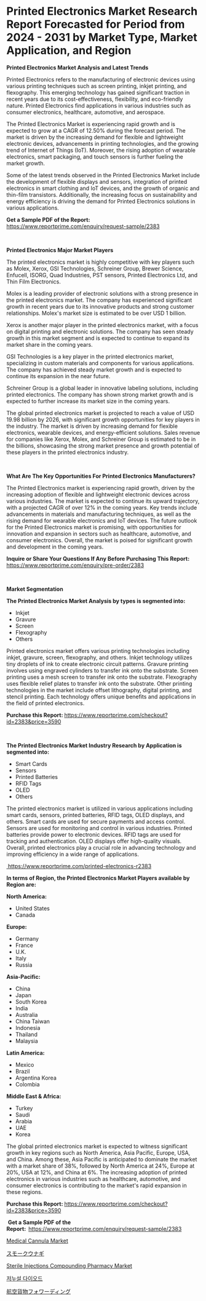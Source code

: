 <p><h1>Printed Electronics Market Research Report Forecasted for Period from 2024 -  2031 by Market Type, Market Application, and Region</h1></p><p><strong>Printed Electronics Market Analysis and Latest Trends</strong></p>
<p><p>Printed Electronics refers to the manufacturing of electronic devices using various printing techniques such as screen printing, inkjet printing, and flexography. This emerging technology has gained significant traction in recent years due to its cost-effectiveness, flexibility, and eco-friendly nature. Printed Electronics find applications in various industries such as consumer electronics, healthcare, automotive, and aerospace.</p><p>The Printed Electronics Market is experiencing rapid growth and is expected to grow at a CAGR of 12.50% during the forecast period. The market is driven by the increasing demand for flexible and lightweight electronic devices, advancements in printing technologies, and the growing trend of Internet of Things (IoT). Moreover, the rising adoption of wearable electronics, smart packaging, and touch sensors is further fueling the market growth.</p><p>Some of the latest trends observed in the Printed Electronics Market include the development of flexible displays and sensors, integration of printed electronics in smart clothing and IoT devices, and the growth of organic and thin-film transistors. Additionally, the increasing focus on sustainability and energy efficiency is driving the demand for Printed Electronics solutions in various applications.</p></p>
<p><strong>Get a Sample PDF of the Report:&nbsp;</strong> <a href="https://www.reportprime.com/enquiry/request-sample/2383">https://www.reportprime.com/enquiry/request-sample/2383</a></p>
<p>&nbsp;</p>
<p><strong>Printed Electronics Major Market Players</strong></p>
<p><p>The printed electronics market is highly competitive with key players such as Molex, Xerox, GSI Technologies, Schreiner Group, Brewer Science, Enfucell, ISORG, Quad Industries, PST sensors, Printed Electronics Ltd, and Thin Film Electronics.</p><p>Molex is a leading provider of electronic solutions with a strong presence in the printed electronics market. The company has experienced significant growth in recent years due to its innovative products and strong customer relationships. Molex's market size is estimated to be over USD 1 billion.</p><p>Xerox is another major player in the printed electronics market, with a focus on digital printing and electronic solutions. The company has seen steady growth in this market segment and is expected to continue to expand its market share in the coming years.</p><p>GSI Technologies is a key player in the printed electronics market, specializing in custom materials and components for various applications. The company has achieved steady market growth and is expected to continue its expansion in the near future.</p><p>Schreiner Group is a global leader in innovative labeling solutions, including printed electronics. The company has shown strong market growth and is expected to further increase its market size in the coming years.</p><p>The global printed electronics market is projected to reach a value of USD 19.98 billion by 2026, with significant growth opportunities for key players in the industry. The market is driven by increasing demand for flexible electronics, wearable devices, and energy-efficient solutions. Sales revenue for companies like Xerox, Molex, and Schreiner Group is estimated to be in the billions, showcasing the strong market presence and growth potential of these players in the printed electronics industry.</p></p>
<p>&nbsp;</p>
<p><strong>What Are The Key Opportunities For Printed Electronics Manufacturers?</strong></p>
<p><p>The Printed Electronics market is experiencing rapid growth, driven by the increasing adoption of flexible and lightweight electronic devices across various industries. The market is expected to continue its upward trajectory, with a projected CAGR of over 12% in the coming years. Key trends include advancements in materials and manufacturing techniques, as well as the rising demand for wearable electronics and IoT devices. The future outlook for the Printed Electronics market is promising, with opportunities for innovation and expansion in sectors such as healthcare, automotive, and consumer electronics. Overall, the market is poised for significant growth and development in the coming years.</p></p>
<p><strong>Inquire or Share Your Questions If Any Before Purchasing This Report:</strong> <a href="https://www.reportprime.com/enquiry/pre-order/2383">https://www.reportprime.com/enquiry/pre-order/2383</a></p>
<p>&nbsp;</p>
<p><strong>Market Segmentation</strong></p>
<p><strong>The Printed Electronics Market Analysis by types is segmented into:</strong></p>
<p><ul><li>Inkjet</li><li>Gravure</li><li>Screen</li><li>Flexography</li><li>Others</li></ul></p>
<p><p>Printed electronics market offers various printing technologies including inkjet, gravure, screen, flexography, and others. Inkjet technology utilizes tiny droplets of ink to create electronic circuit patterns. Gravure printing involves using engraved cylinders to transfer ink onto the substrate. Screen printing uses a mesh screen to transfer ink onto the substrate. Flexography uses flexible relief plates to transfer ink onto the substrate. Other printing technologies in the market include offset lithography, digital printing, and stencil printing. Each technology offers unique benefits and applications in the field of printed electronics.</p></p>
<p><strong>Purchase this Report:&nbsp;</strong><a href="https://www.reportprime.com/checkout?id=2383&price=3590">https://www.reportprime.com/checkout?id=2383&price=3590</a></p>
<p>&nbsp;</p>
<p><strong>The Printed Electronics Market Industry Research by Application is segmented into:</strong></p>
<p><ul><li>Smart Cards</li><li>Sensors</li><li>Printed Batteries</li><li>RFID Tags</li><li>OLED</li><li>Others</li></ul></p>
<p><p>The printed electronics market is utilized in various applications including smart cards, sensors, printed batteries, RFID tags, OLED displays, and others. Smart cards are used for secure payments and access control. Sensors are used for monitoring and control in various industries. Printed batteries provide power to electronic devices. RFID tags are used for tracking and authentication. OLED displays offer high-quality visuals. Overall, printed electronics play a crucial role in advancing technology and improving efficiency in a wide range of applications.</p></p>
<p><a href="https://www.reportprime.com/printed-electronics-r2383">&nbsp;https://www.reportprime.com/printed-electronics-r2383</a></p>
<p><strong>In terms of Region, the Printed Electronics Market Players available by Region are:</strong></p>
<p>
    <p> <strong> North America: </strong>
        <ul>
            <li>United States</li>
            <li>Canada</li>
        </ul>
        </p> 
    <p> <strong> Europe: </strong>
        <ul>
            <li>Germany</li>
            <li>France</li>
            <li>U.K.</li>
            <li>Italy</li>
            <li>Russia</li>
        </ul>
        </p> 
    <p> <strong> Asia-Pacific: </strong>
        <ul>
            <li>China</li>
            <li>Japan</li>
            <li>South Korea</li>
            <li>India</li>
            <li>Australia</li>
            <li>China Taiwan</li>
            <li>Indonesia</li>
            <li>Thailand</li>
            <li>Malaysia</li>
        </ul>
        </p> 
    <p> <strong> Latin America: </strong>
        <ul>
            <li>Mexico</li>
            <li>Brazil</li>
            <li>Argentina Korea</li>
            <li>Colombia</li>
        </ul>
        </p> 
    <p> <strong> Middle East & Africa: </strong>
        <ul>
            <li>Turkey</li>
            <li>Saudi</li>
            <li>Arabia</li>
            <li>UAE</li>
            <li>Korea</li>
        </ul>
    </p>
    </p>
<p><p>The global printed electronics market is expected to witness significant growth in key regions such as North America, Asia Pacific, Europe, USA, and China. Among these, Asia Pacific is anticipated to dominate the market with a market share of 38%, followed by North America at 24%, Europe at 20%, USA at 12%, and China at 6%. The increasing adoption of printed electronics in various industries such as healthcare, automotive, and consumer electronics is contributing to the market's rapid expansion in these regions.</p></p>
<p><strong>Purchase this Report: </strong><a href="https://www.reportprime.com/checkout?id=2383&price=3590">https://www.reportprime.com/checkout?id=2383&price=3590</a></p>
<p>&nbsp;<strong>Get a Sample PDF of the Report:&nbsp;&nbsp;</strong><a href="https://www.reportprime.com/enquiry/request-sample/2383">https://www.reportprime.com/enquiry/request-sample/2383</a></p>
<p><strong></strong></p>
<p><p><a href="https://issuu.com/reportprime-2/docs/medical-cannula-market-size-2030.pptx">Medical Cannula Market</a></p><p><a href="https://github.com/Alenaieme/Market-Research-Report-List-2/blob/main/456985522878.md">スモークウナギ</a></p><p><a href="https://www.linkedin.com/pulse/sterile-injections-compounding-pharmacy-market-emerging-ekm8c">Sterile Injections Compounding Pharmacy Market</a></p><p><a href="https://github.com/bunxhcci35271755/Market-Research-Report-List-3/blob/main/377881328733.md">저누설 다이오드</a></p><p><a href="https://medium.com/@brendancole1992/%E3%82%B0%E3%83%AD%E3%83%BC%E3%83%90%E3%83%AB%E8%88%AA%E7%A9%BA%E8%B2%A8%E7%89%A9%E8%BC%B8%E9%80%81%E6%A5%AD%E7%95%8C%E3%81%AE%E8%AA%BF%E6%9F%BB%E3%83%AC%E3%83%9D%E3%83%BC%E3%83%88-%E7%AB%B6%E5%90%88%E7%92%B0%E5%A2%83-%E5%B8%82%E5%A0%B4%E8%A6%8F%E6%A8%A1-%E5%9C%B0%E5%9F%9F%E3%81%AE%E7%8A%B6%E6%B3%81-%E3%81%8A%E3%82%88%E3%81%B3%E4%BA%88%E6%B8%AC%E3%81%AE%E5%B1%95%E6%9C%9B-2024%E5%B9%B4%E3%81%8B%E3%82%892031%E5%B9%B4%E3%81%BE%E3%81%A7-fc5f6deffdaa">航空貨物フォワーディング</a></p></p>